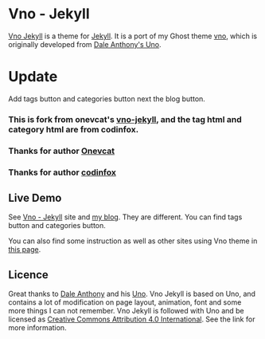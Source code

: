 # Vno - Jekyll

[Vno Jekyll](https://github.com/onevcat/vno-jekyll) is a theme for [Jekyll](http://jekyllrb.com). It is a port of my Ghost theme [vno](https://github.com/onevcat/vno), which is originally developed from [Dale Anthony's Uno](https://github.com/daleanthony/uno).



# Update

Add tags button and categories button next the blog button.



### **This is fork from onevcat's [vno-jekyll](https://github.com/onevcat/vno-jekyll)**, and the tag html and category html are from codinfox.

### Thanks for author [Onevcat](https://onevcat.com/)

### Thanks for author [codinfox](https://codinfox.github.io/)



## Live Demo

See [Vno - Jekyll](http://vno.onevcat.com) site and [my blog](https://www.kambit.cn/). They are different. You can find tags button and categories button.

You can also find some instruction as well as other sites using Vno theme in [this page](http://vno.onevcat.com/2016/02/hello-world-vno/).

## Licence

Great thanks to [Dale Anthony](https://github.com/daleanthony) and his [Uno](https://github.com/daleanthony/uno). Vno Jekyll is based on Uno, and contains a lot of modification on page layout, animation, font and some more things I can not remember. Vno Jekyll is followed with Uno and be licensed as [Creative Commons Attribution 4.0 International](http://creativecommons.org/licenses/by/4.0/). See the link for more information.
